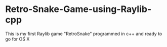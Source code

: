 # Retro-Snake-Game-using-Raylib-cpp
This is my first Raylib game "RetroSnake" programmed in c++ and ready to go for OS X
